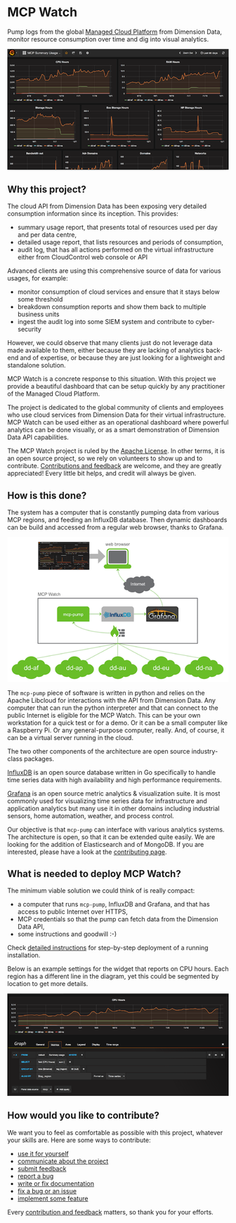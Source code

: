 # MCP Watch

Pump logs from the global [Managed Cloud Platform](http://www.dimensiondata.com/Global/Solutions/Cloud/) from Dimension Data, monitor resource consumption over time and dig into visual analytics.

![Summary Usage](docs/media/summary-usage.png)

## Why this project?

The cloud API from Dimension Data has been exposing very detailed consumption information since its inception. This provides:
- summary usage report, that presents total of resources used per day and per data centre,
- detailed usage report, that lists resources and periods of consumption,
- audit log, that has all actions performed on the virtual infrastructure either from CloudControl web console or API

Advanced clients are using this comprehensive source of data for various usages, for example:
- monitor consumption of cloud services and ensure that it stays below some threshold
- breakdown consumption reports and show them back to multiple business units
- ingest the audit log into some SIEM system and contribute to cyber-security

However, we could observe that many clients just do not leverage data made available to them, either because they are lacking of analytics back-end and of expertise, or because they are just looking for a lightweight and standalone solution.

MCP Watch is a concrete response to this situation. With this project we provide a beautiful dashboard that can be setup quickly by any practitioner of the Managed Cloud Platform.

The project is dedicated to the global community of clients and employees who use cloud services from Dimension Data for their virtual infrastructure. MCP Watch can be used either as an operational dashboard where powerful analytics can be done visually, or as a smart demonstration of Dimension Data API capabilities.

The MCP Watch project is ruled by the [Apache License](https://www.apache.org/licenses/LICENSE-2.0). In other terms, it is an open source project, so we rely on volunteers to show up and to contribute. [Contributions and feedback](docs/contributing.md) are welcome, and they are greatly appreciated! Every little bit helps, and credit will always be given.

## How is this done?

The system has a computer that is constantly pumping data from various MCP regions, and feeding an InfluxDB database. Then dynamic dashboards can be build and accessed from a regular web browser, thanks to Grafana.

![architecture](docs/media/architecture-influxdb-grafana.png)

The `mcp-pump` piece of software is written in python and relies on the Apache Libcloud for interactions with the API from Dimension Data. Any computer that can run the python interpreter and that can connect to the public Internet is eligible for the MCP Watch. This can be your own workstation for a quick test or for a demo. Or it can be a small computer like a Raspberry Pi. Or any general-purpose computer, really. And, of course, it can be a virtual server running in the cloud.

The two other components of the architecture are open source industry-class packages.

[InfluxDB](https://www.influxdata.com/time-series-platform/influxdb/) is an open source database written in Go specifically to handle time series data with high availability and high performance requirements.

[Grafana](http://grafana.org/) is an open source metric analytics & visualization suite. It is most commonly used for visualizing time series data for infrastructure and application analytics but many use it in other domains including industrial sensors, home automation, weather, and process control.

Our objective is that `mcp-pump` can interface with various analytics systems. The architecture is open, so that it can be extended quite easily. We are looking for the addition of Elasticsearch and of MongoDB. If you are interested, please have a look at the [contributing page](docs/contributing.md).

## What is needed to deploy MCP Watch?

The minimum viable solution we could think of is really compact:
* a computer that runs `mcp-pump`, InfluxDB and Grafana, and that has access to public Internet over HTTPS,
* MCP credentials so that the pump can fetch data from the Dimension Data API,
* some instructions and goodwill :-)

Check [detailed instructions](docs/setup-influxdb-grafana.md) for step-by-step deployment of a running installation.

Below is an example settings for the widget that reports on CPU hours. Each region has a different line in the diagram, yet this could be segmented by location to get more details.

![CPU Hours](docs/media/cpu-hours.png)

## How would you like to contribute?

We want you to feel as comfortable as possible with this project, whatever your skills are.
Here are some ways to contribute:

* [use it for yourself](docs/contributing.md)
* [communicate about the project](docs/contributing.md)
* [submit feedback](docs/contributing.md)
* [report a bug](docs/contributing.md)
* [write or fix documentation](docs/contriuting.md)
* [fix a bug or an issue](docs/contributing.md)
* [implement some feature](docs/contributing.md)

Every [contribution and feedback](docs/contributing.md) matters, so thank you for your efforts.


